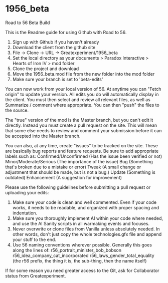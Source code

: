 # 1956_beta
Road to 56 Beta Build

This is the Readme guide for using Github with Road to 56. 

1. Sign up with Github if you haven't already
2. Download the client from the github site
3. File -> Clone -> URL -> Greatexperiment/1956_beta
4. Set the local directory as your documents > Paradox Interactive > Hearts of Iron IV > mod folder
5. Clone the project and download
6. Move the 1956_beta.mod file from the new folder into the mod folder
7. Make sure your branch is set to 'beta-edits'

You can now work from your local version of 56. At anytime you can "Fetch origin" to update your version.
All edits you do will automatically display in the client. You must then select and review all relevant files,
as well as Summarize / comment where appropriate. You can then "push" the files to the source.

The "true" version of the mod is the Master branch, but you can't edit it directly. Instead you must create a pull request on the site.
This will mean that some else needs to review and comment your submission before it can be accepted into the Master branch.

You can also, at any time, create "issues" to be tracked on the site. These are basically bug reports and feature requests. 
Be sure to add appropriate labels such as:
 Confirmed/Unconfirmed (Has the issue been verified or not)
 Minor/Moderate/Serious (The importance of the issue)
 Bug (Something that's broken due to a mistake or error)
 Tweak (A small change or adjustment that should be made, but is not a bug.)
 Update (Something is outdated)
 Enhancement (A suggestion for improvement)
 
Please use the following guidelines before submitting a pull request or uploading your edits:
1. Make sure your code is clean and well commented. Even if your code works, it needs to be readable, and organized with proper spacing and indentation.
2. Make sure you thoroughly implement AI within your code where needed, and use the AI Sanity scripts in all warmaking events and focuses.
3. Never overwrite or clone files from Vanilla unless absolutely needed. In other words, don't just copy the whole technologies.gfx file and append your stuff to the end.
4. Use 56 naming conventions wherever possible. Generally this goes along the lines of:
r56_portrait_minister_bob_bobson 
r56_idea_company_cat_incorporated 
r56_laws_gender_total_equality
(the r56 prefix, the thing it is, the sub-thing, then the name itself)

If for some reason you need greater access to the Git, ask for Collaborator status from Greatexperiment.



